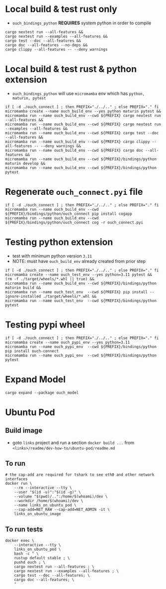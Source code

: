 # Local build & test rust only
* `ouch_bindings_python` **REQUIRES** system python in order to compile  
```shell
cargo nextest run --all-features &&
cargo nextest run --examples --all-features &&
cargo test --doc --all-features &&
cargo doc --all-features --no-deps &&
cargo clippy --all-features -- --deny warnings
```

# Local build & test rust & python extension
* `ouch_bindings_python` will use `micromamba` env which has `python, maturin, pytest`
```shell
if [ -d ./ouch_connect ] ; then PREFIX="./../.." ; else PREFIX="." fi
micromamba create --name ouch_build_env --yes python maturin pytest &&
micromamba run --name ouch_build_env --cwd ${PREFIX} cargo nextest run --all-features &&
micromamba run --name ouch_build_env --cwd ${PREFIX} cargo nextest run --examples --all-features && 
micromamba run --name ouch_build_env --cwd ${PREFIX} cargo test --doc --all-features &&
micromamba run --name ouch_build_env --cwd ${PREFIX} cargo clippy --all-features -- --deny warnings &&
micromamba run --name ouch_build_env --cwd ${PREFIX} cargo doc --all-features &&
micromamba run --name ouch_build_env --cwd ${PREFIX}/bindings/python maturin develop &&
micromamba run --name ouch_build_env --cwd ${PREFIX}/bindings/python pytest
```

# Regenerate `ouch_connect.pyi` file
```shell
if [ -d ./ouch_connect ] ; then PREFIX="./../.." ; else PREFIX="." fi
micromamba run --name ouch_build_env --cwd ${PREFIX}/bindings/python/ouch_connect pip install cogapp
micromamba run --name ouch_build_env --cwd ${PREFIX}/bindings/python/ouch_connect cog -r ouch_connect.pyi
```

# Testing python extension
* test with minimum python version `3.11`
* NOTE: must have `ouch_build_env` already created from prior step
```shell
if [ -d ./ouch_connect ] ; then PREFIX="./../.." ; else PREFIX="." fi
micromamba create --name ouch_test_env --yes python=3.11 pytest &&
(rm -f ./target/wheels/*.whl || true) &&
micromamba run --name ouch_build_env --cwd ${PREFIX}/bindings/python maturin build &&
micromamba run --name ouch_test_env  --cwd ${PREFIX} pip install --ignore-installed ./target/wheels/*.whl &&
micromamba run --name ouch_test_env  --cwd ${PREFIX}/bindings/python pytest
```
<!-- for py in `ls ./bindings/python/tests/*.py` ; do echo "************* $py **************"; micromamba run --name ouch_test_env  python $py ; done -->

# Testing pypi wheel
```shell
if [ -d ./ouch_connect ] ; then PREFIX="./../.." ; else PREFIX="." fi
micromamba create --name ouch_pypi_env --yes python=3.11
micromamba run --name ouch_pypi_env  --cwd ${PREFIX}/bindings/python pip install ouch-connect
micromamba run --name ouch_pypi_env  --cwd ${PREFIX}/bindings/python pytest

```

# Expand Model
```shell
cargo expand --package ouch_model
```

# Ubuntu Pod 
## Build image
* goto `links` project and run a section `docker build ...` from `<links>/readme/dev-how-to/ubuntu-pod/readme.md`

## To run
```shell
# the cap-add are required for tshark to see eth0 and other network interfaces
docker run \
    --rm --interactive --tty \
    --user "$(id -u)":"$(id -g)" \
    --volume "$(pwd)/..":/home/$(whoami)/dev \
    --workdir /home/$(whoami)/dev \
    --name links_on_ubuntu_pod \
    --cap-add=NET_RAW --cap-add=NET_ADMIN -it \
    links_on_ubuntu_image
```

## To run tests
```shell
docker exec \
    --interactive --tty \
    links_on_ubuntu_pod \
    bash -c " \
    rustup default stable ; \
    pushd ouch ; \
    cargo nextest run --all-features ; \
    cargo nextest run --examples --all-features ; \
    cargo test --doc --all-features; \
    cargo doc --all-features; \
    "
```